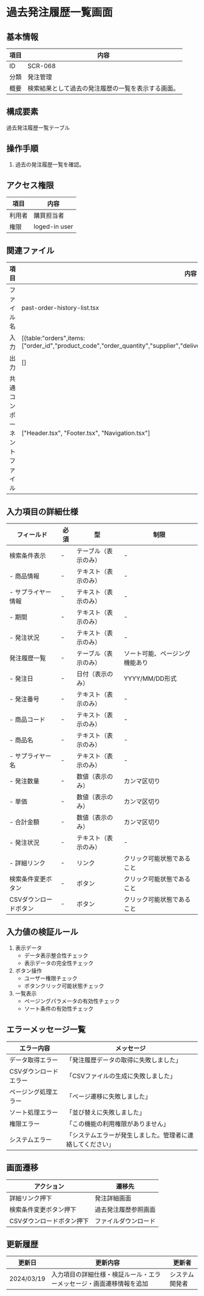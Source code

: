 # 過去発注履歴一覧画面

## 基本情報
| 項目 | 内容 |
|------|------|
| ID | SCR-068 |
| 分類 | 発注管理 |
| 概要 | 検索結果として過去の発注履歴の一覧を表示する画面。 |

## 構成要素
過去発注履歴一覧テーブル

## 操作手順
1. 過去の発注履歴一覧を確認。

## アクセス権限
| 項目 | 内容 |
|------|------|
| 利用者 | 購買担当者 |
| 権限 | loged-in user |

## 関連ファイル
| 項目 | 内容 |
|------|------|
| ファイル名 | past-order-history-list.tsx |
| 入力 | [{table:"orders",items:["order_id","product_code","order_quantity","supplier","delivery_date","order_date","order_status","order_supplier"]}] |
| 出力 | [] |
| 共通コンポーネントファイル | ["Header.tsx", "Footer.tsx", "Navigation.tsx"] |

## 入力項目の詳細仕様
| フィールド | 必須 | 型 | 制限 |
|------------|------|-----|------|
| 検索条件表示 | - | テーブル（表示のみ） | - |
| - 商品情報 | - | テキスト（表示のみ） | - |
| - サプライヤー情報 | - | テキスト（表示のみ） | - |
| - 期間 | - | テキスト（表示のみ） | - |
| - 発注状況 | - | テキスト（表示のみ） | - |
| 発注履歴一覧 | - | テーブル（表示のみ） | ソート可能、ページング機能あり |
| - 発注日 | - | 日付（表示のみ） | YYYY/MM/DD形式 |
| - 発注番号 | - | テキスト（表示のみ） | - |
| - 商品コード | - | テキスト（表示のみ） | - |
| - 商品名 | - | テキスト（表示のみ） | - |
| - サプライヤー名 | - | テキスト（表示のみ） | - |
| - 発注数量 | - | 数値（表示のみ） | カンマ区切り |
| - 単価 | - | 数値（表示のみ） | カンマ区切り |
| - 合計金額 | - | 数値（表示のみ） | カンマ区切り |
| - 発注状況 | - | テキスト（表示のみ） | - |
| - 詳細リンク | - | リンク | クリック可能状態であること |
| 検索条件変更ボタン | - | ボタン | クリック可能状態であること |
| CSVダウンロードボタン | - | ボタン | クリック可能状態であること |

## 入力値の検証ルール
1. 表示データ
   - データ表示整合性チェック
   - 表示データの完全性チェック
2. ボタン操作
   - ユーザー権限チェック
   - ボタンクリック可能状態チェック
3. 一覧表示
   - ページングパラメータの有効性チェック
   - ソート条件の有効性チェック

## エラーメッセージ一覧
| エラー内容 | メッセージ |
|------------|------------|
| データ取得エラー | 「発注履歴データの取得に失敗しました」 |
| CSVダウンロードエラー | 「CSVファイルの生成に失敗しました」 |
| ページング処理エラー | 「ページ遷移に失敗しました」 |
| ソート処理エラー | 「並び替えに失敗しました」 |
| 権限エラー | 「この機能の利用権限がありません」 |
| システムエラー | 「システムエラーが発生しました。管理者に連絡してください」 |

## 画面遷移
| アクション | 遷移先 |
|------------|--------|
| 詳細リンク押下 | 発注詳細画面 |
| 検索条件変更ボタン押下 | 過去発注履歴参照画面 |
| CSVダウンロードボタン押下 | ファイルダウンロード |

## 更新履歴
| 更新日 | 更新内容 | 更新者 |
|--------|----------|--------|
| 2024/03/19 | 入力項目の詳細仕様・検証ルール・エラーメッセージ・画面遷移情報を追加 | システム開発者 |
